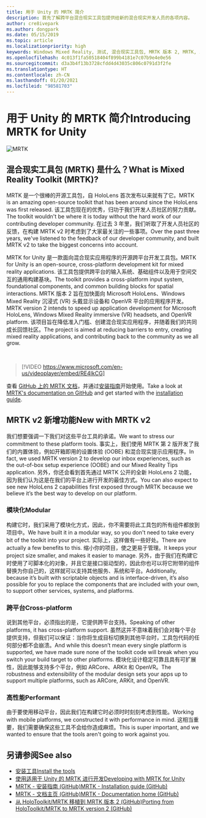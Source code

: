 ```yaml
---
title: 用于 Unity 的 MRTK 简介
description: 首先了解跨平台混合现实工具包提供给新的混合现实开发人员的各项内容。
author: cre8ivepark
ms.author: dongpark
ms.date: 05/15/2019
ms.topic: article
ms.localizationpriority: high
keywords: Windows Mixed Reality, 测试, 混合现实工具包, MRTK 版本 2, MRTK, 工具, SDK, HoloLens, HoloLens 2, 混合现实头戴显示设备, windows 混合现实头戴显示设备, 虚拟现实头戴显示设备, 跨平台
ms.openlocfilehash: 4c013f1fa50518404f899b4181e7c07b9e4e0e56
ms.sourcegitcommit: d3a3b4f13b3728cfdd4d43035c806c0791d3f2fe
ms.translationtype: HT
ms.contentlocale: zh-CN
ms.lasthandoff: 01/20/2021
ms.locfileid: "98581703"
---
```

# <a name="introducing-mrtk-for-unity"></a><span data-ttu-id="2cc53-104">用于 Unity 的 MRTK 简介</span><span class="sxs-lookup"><span data-stu-id="2cc53-104">Introducing MRTK for Unity</span></span>

![MRTK](../../design/images/MRTK_UX_Hero.png)

## <a name="what-is-mixed-reality-toolkit-mrtk"></a><span data-ttu-id="2cc53-106">混合现实工具包 (MRTK) 是什么？</span><span class="sxs-lookup"><span data-stu-id="2cc53-106">What is Mixed Reality Toolkit (MRTK)?</span></span>

<span data-ttu-id="2cc53-107">MRTK 是一个很棒的开源工具包，自 HoloLens 首次发布以来就有了它。</span><span class="sxs-lookup"><span data-stu-id="2cc53-107">MRTK is an amazing open-source toolkit that has been around since the HoloLens was first released.</span></span> <span data-ttu-id="2cc53-108">该工具包现在的优秀，归功于我们开发人员社区的努力贡献。</span><span class="sxs-lookup"><span data-stu-id="2cc53-108">The toolkit wouldn't be where it is today without the hard work of our contributing developer community.</span></span> <span data-ttu-id="2cc53-109">在过去 3 年里，我们听取了开发人员社区的反馈，在构建 MRTK v2 时考虑到了大家最关注的一些事项。</span><span class="sxs-lookup"><span data-stu-id="2cc53-109">Over the past three years, we've listened to the feedback of our developer community, and built MRTK v2 to take the biggest concerns into account.</span></span>  

<span data-ttu-id="2cc53-110">MRTK for Unity 是一款面向混合现实应用程序的开源跨平台开发工具包。</span><span class="sxs-lookup"><span data-stu-id="2cc53-110">MRTK for Unity is an open-source, cross-platform development kit for mixed reality applications.</span></span> <span data-ttu-id="2cc53-111">该工具包提供跨平台的输入系统、基础组件以及用于空间交互的通用构建基块。</span><span class="sxs-lookup"><span data-stu-id="2cc53-111">The toolkit provides a cross-platform input system, foundational components, and common building blocks for spatial interactions.</span></span> <span data-ttu-id="2cc53-112">MRTK 版本 2 旨在加快面向 Microsoft HoloLens、Windows Mixed Reality 沉浸式 (VR) 头戴显示设备和 OpenVR 平台的应用程序开发。</span><span class="sxs-lookup"><span data-stu-id="2cc53-112">MRTK version 2 intends to speed up application development for Microsoft HoloLens, Windows Mixed Reality immersive (VR) headsets, and OpenVR platform.</span></span> <span data-ttu-id="2cc53-113">该项目旨在降低准入门槛、创建混合现实应用程序，并随着我们的共同成长回馈社区。</span><span class="sxs-lookup"><span data-stu-id="2cc53-113">The project is aimed at reducing barriers to entry, creating mixed reality applications, and contributing back to the community as we all grow.</span></span>

<br>

> [!VIDEO https://www.microsoft.com/en-us/videoplayer/embed/RE4IkCG]

<span data-ttu-id="2cc53-114">查看 [GitHub 上的 MRTK 文档](https://microsoft.github.io/MixedRealityToolkit-Unity/README.html)，并通过[安装指南](https://microsoft.github.io/MixedRealityToolkit-Unity/Documentation/Installation.html)开始使用。</span><span class="sxs-lookup"><span data-stu-id="2cc53-114">Take a look at [MRTK's documentation on GitHub](https://microsoft.github.io/MixedRealityToolkit-Unity/README.html) and get started with the [installation guide](https://microsoft.github.io/MixedRealityToolkit-Unity/Documentation/Installation.html).</span></span>

## <a name="new-with-mrtk-v2"></a><span data-ttu-id="2cc53-115">MRTK v2 新增功能</span><span class="sxs-lookup"><span data-stu-id="2cc53-115">New with MRTK v2</span></span>

<span data-ttu-id="2cc53-116">我们想要强调一下我们对这些平台工具的承诺。</span><span class="sxs-lookup"><span data-stu-id="2cc53-116">We want to stress our commitment to these platform tools.</span></span>  <span data-ttu-id="2cc53-117">事实上，我们使用 MRTK 第 2 版开发了我们的内置体验，例如开箱即用的设置体验 (OOBE) 和混合现实提示应用程序。</span><span class="sxs-lookup"><span data-stu-id="2cc53-117">In fact, we used MRTK version 2 to develop our inbox experiences, such as the out-of-box setup experience (OOBE) and our Mixed Reality Tips application.</span></span> <span data-ttu-id="2cc53-118">另外，你还会看到首先通过 MRTK 公开的全新 HoloLens 2 功能，因为我们认为这是在我们的平台上进行开发的最佳方式。</span><span class="sxs-lookup"><span data-stu-id="2cc53-118">You can also expect to see new HoloLens 2 capabilities first exposed through MRTK because we believe it’s the best way to develop on our platform.</span></span> 

### <a name="modular"></a><span data-ttu-id="2cc53-119">模块化</span><span class="sxs-lookup"><span data-stu-id="2cc53-119">Modular</span></span>

<span data-ttu-id="2cc53-120">构建它时，我们采用了模块化方式，因此，你不需要将此工具包的所有组件都放到项目中。</span><span class="sxs-lookup"><span data-stu-id="2cc53-120">We have built it in a modular way, so you don't need to take every bit of the toolkit into your project.</span></span>  <span data-ttu-id="2cc53-121">实际上，这样做有一些好处。</span><span class="sxs-lookup"><span data-stu-id="2cc53-121">There are actually a few benefits to this.</span></span>  <span data-ttu-id="2cc53-122">缩小你的项目，使之更易于管理。</span><span class="sxs-lookup"><span data-stu-id="2cc53-122">It keeps your project size smaller, and makes it easier to manage.</span></span>  <span data-ttu-id="2cc53-123">另外，由于我们在构建它时使用了可脚本化的对象，并且它是接口驱动型的，因此你也可以将它附带的组件替换为你自己的，这样就可以支持其他服务、系统和平台。</span><span class="sxs-lookup"><span data-stu-id="2cc53-123">Additionally, because it’s built with scriptable objects and is interface-driven, it’s also possible for you to replace the components that are included with your own, to support other services, systems, and platforms.</span></span>

### <a name="cross-platform"></a><span data-ttu-id="2cc53-124">跨平台</span><span class="sxs-lookup"><span data-stu-id="2cc53-124">Cross-platform</span></span>

<span data-ttu-id="2cc53-125">说到其他平台，必须指出的是，它提供跨平台支持。</span><span class="sxs-lookup"><span data-stu-id="2cc53-125">Speaking of other platforms, it has cross-platform support.</span></span>  <span data-ttu-id="2cc53-126">虽然这并不意味着我们会对每个平台提供支持，但我们可以保证：当你将生成目标切换到其他平台时，工具包代码的任何部分都不会崩溃。</span><span class="sxs-lookup"><span data-stu-id="2cc53-126">And while this doesn’t mean every single platform is supported, we have made sure none of the toolkit code will break when you switch your build target to other platforms.</span></span>  <span data-ttu-id="2cc53-127">模块化设计稳定可靠且具有可扩展性，因此能够支持多个平台，例如 ARCore、ARKit 和 OpenVR。</span><span class="sxs-lookup"><span data-stu-id="2cc53-127">The robustness and extensibility of the modular design sets your apps up to support multiple platforms, such as ARCore, ARKit, and OpenVR.</span></span>

### <a name="performant"></a><span data-ttu-id="2cc53-128">高性能</span><span class="sxs-lookup"><span data-stu-id="2cc53-128">Performant</span></span>

<span data-ttu-id="2cc53-129">由于要使用移动平台，因此我们在构建它时必须时时刻刻考虑到性能。</span><span class="sxs-lookup"><span data-stu-id="2cc53-129">Working with mobile platforms, we constructed it with performance in mind.</span></span>  <span data-ttu-id="2cc53-130">这相当重要，我们需要确保这些工具不会给你造成麻烦。</span><span class="sxs-lookup"><span data-stu-id="2cc53-130">This is super important, and we wanted to ensure that the tools aren't going to work against you.</span></span>

## <a name="see-also"></a><span data-ttu-id="2cc53-131">另请参阅</span><span class="sxs-lookup"><span data-stu-id="2cc53-131">See also</span></span>

* [<span data-ttu-id="2cc53-132">安装工具</span><span class="sxs-lookup"><span data-stu-id="2cc53-132">Install the tools</span></span>](../install-the-tools.md)
* [<span data-ttu-id="2cc53-133">使用适用于 Unity 的 MRTK 进行开发</span><span class="sxs-lookup"><span data-stu-id="2cc53-133">Developing with MRTK for Unity</span></span>](unity-development-overview.md)
* [<span data-ttu-id="2cc53-134">MRTK - 安装指南 (GitHub)</span><span class="sxs-lookup"><span data-stu-id="2cc53-134">MRTK - Installation guide (GitHub)</span></span>](https://microsoft.github.io/MixedRealityToolkit-Unity/Documentation/Installation.html)
* [<span data-ttu-id="2cc53-135">MRTK - 文档主页 (GitHub)</span><span class="sxs-lookup"><span data-stu-id="2cc53-135">MRTK - Documentation home (GitHub)</span></span>](https://microsoft.github.io/MixedRealityToolkit-Unity/README.html)
* [<span data-ttu-id="2cc53-136">从 HoloToolkit/MRTK 移植到 MRTK 版本 2 (GitHub)</span><span class="sxs-lookup"><span data-stu-id="2cc53-136">Porting from HoloToolkit/MRTK to MRTK version 2 (GitHub)</span></span>](https://microsoft.github.io/MixedRealityToolkit-Unity/Documentation/HTKToMRTKPortingGuide.html)
